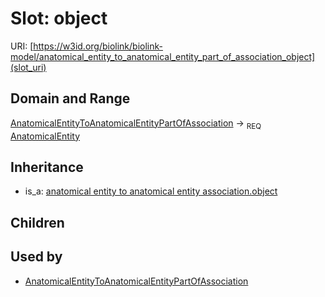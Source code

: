 # Slot: object




URI: [https://w3id.org/biolink/biolink-model/anatomical_entity_to_anatomical_entity_part_of_association_object](slot_uri)
## Domain and Range

[AnatomicalEntityToAnatomicalEntityPartOfAssociation](AnatomicalEntityToAnatomicalEntityPartOfAssociation.md) ->  <sub>REQ</sub> [AnatomicalEntity](AnatomicalEntity.md)
## Inheritance

 *  is_a: [anatomical entity to anatomical entity association.object](anatomical_entity_to_anatomical_entity_association_object.md)
## Children

## Used by

 * [AnatomicalEntityToAnatomicalEntityPartOfAssociation](AnatomicalEntityToAnatomicalEntityPartOfAssociation.md)
